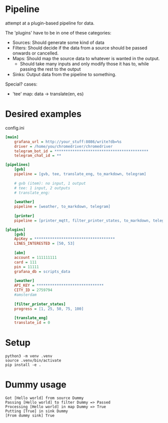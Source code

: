# Pipeline

attempt at a plugin-based pipeline for data.

The 'plugins' have to be in one of these categories:

* Sources: Should generate some kind of data
* Filters: Should decide if the data from a source should be passed onwards or cancelled.
* Maps: Should map the source data to whatever is wanted in the output.
  * Should take many inputs and only modify those it has to, while passing the rest to the output
* Sinks: Output data from the pipeline to something.


Special? cases:
* 'tee' map: data -> translate(en, es)


# Desired examples

config.ini
```ini
[main]
    grafana_url = http://your_stuff:8086/write?db=%s
    driver = /home/you/chromedriver/chromedriver
    telegram_bot_id = ******************************************
    telegram_chat_id = **

[pipelines]
    [gvb]
    pipeline = [gvb, tee, translate_eng, to_markdown, telegram]
    
    # gvb (item): no input, 1 output
    # tee: 1 input, 2 outputs
    # translate_eng:
    
    [weather]
    pipeline = [weather, to_markdown, telegram]
    
    [printer]
    pipeline = [printer_mqtt, filter_printer_states, to_markdown, telegram]

[plugins]
    [gvb]
    ApiKey = ************************************
    LINES_INTERESTED = [50, 53]
    
    [abn]
    account = 111111111
    card = 111
    pin = 11111
    grafana_db = scripts_data
    
    [weather]
    API_KEY = ******************************
    CITY_ID = 2759794
    #amsterdam
    
    [filter_printer_states]
    progress = [1, 25, 50, 75, 100]
    
    [translate_eng]
    translate_id = 0
```


# Setup
```
python3 -m venv .venv
source .venv/bin/activate
pip install -e .
```

# Dummy usage
```
Got [Hello world] from source Dummy
Passing [Hello world] to filter Dummy => Passed
Processing [Hello world] in map Dummy => True
Putting [True] in sink Dummy
[From dummy sink] True
```
